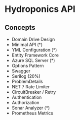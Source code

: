 ﻿# Hydroponics API

## Concepts
- Domain Drive Design
- Minimal API (*)
- YML Configuration (*)
- Entity Framework Core
- Azure SQL Server (*)
- Options Pattern
- Swagger
- Serilog (20%)
- ProblemDetails
-	NET 7 Rate Limiter
- CircuitBreaker / Retry
- Authentication
- Authorization
- Sonar Analyzer (*)
- Prometheus Metrics